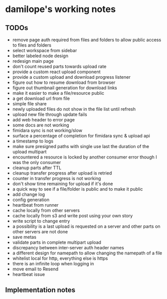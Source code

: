# damilope's working notes

## TODOs

- remove page auth required from files and folders to allow public access to files and folders
- select workspace from sidebar
- better labeled node design
- redesign main page
- don't count reused parts towards upload rate
- provide a custom react upload component
- provide a custom upload and download progress listener
- figure out how to resume download from browser
- figure out thumbnail generation for download links
- make it easier to make a file/resource public
- a get download url from file
- simple file share
- newly uploaded files do not show in the file list until refresh
- upload new file through update fails
- add web header to error page
- some docs are not working
- fimidara sync is not working/slow
- surface a percentage of completion for fimidara sync & upload api
- a timestamp to logs
- make sure presigned paths with single use last the duration of the upload multipart
- encountered a resource is locked by another consumer error though I was the only consumer
- cleanup parts after TTL
- cleanup transfer progress after upload is retried
- counter in transfer progress is not working
- don't show time remaining for upload if it's done
- a quick way to see if a file/folder is public and to make it public
- add change log
- config generation
- heartbeat from runner
- cache locally from other servers
- cache locally from s3 and write post using your own story
- write script to change entry
- a possibility is a last upload is requested on a server and other parts on other servers are not done
- save metas
- validate parts in complete multipart upload
- discrepancy between inter-server auth header names
- a different design for namepath to allow changing the namepath of a file
- whitelist local for http, everything else is https
- there is an infinite loop when logging in
- move email to Resend
- heartbeat issue

## Implementation notes
